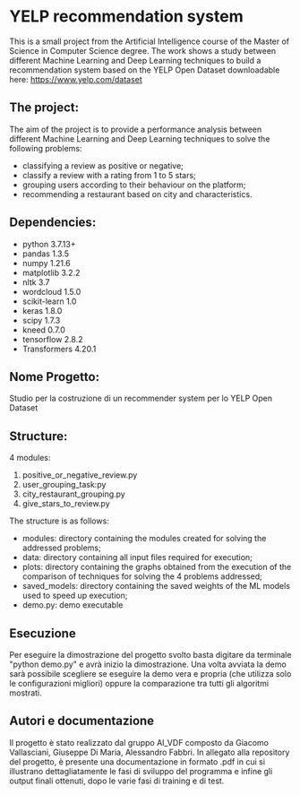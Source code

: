 # YELP recommendation system
This is a small project from the Artificial Intelligence course of the Master of Science in Computer Science degree.
The work shows a study between different Machine Learning and Deep Learning techniques to build a recommendation system based on the YELP Open Dataset downloadable here: https://www.yelp.com/dataset




## The project:
The aim of the project is to provide a performance analysis between different Machine Learning and Deep Learning techniques to solve the following problems:
- classifying a review as positive or negative;
- classify a review with a rating from 1 to 5 stars;
- grouping users according to their behaviour on the platform;
- recommending a restaurant based on city and characteristics.



## Dependencies:
- python 3.7.13+
- pandas 1.3.5
- numpy 1.21.6
- matplotlib 3.2.2
- nltk 3.7
- wordcloud 1.5.0
- scikit-learn 1.0
- keras 1.8.0
- scipy 1.7.3
- kneed 0.7.0
- tensorflow 2.8.2
- Transformers 4.20.1



## Nome Progetto:
Studio per la costruzione di un recommender system per lo YELP Open Dataset


## Structure:
4 modules:
1) positive_or_negative_review.py
2) user_grouping_task:py
3) city_restaurant_grouping.py
4) give_stars_to_review.py


The structure is as follows:
- modules: directory containing the modules created for solving the addressed problems;
- data: directory containing all input files required for execution;
- plots: directory containing the graphs obtained from the execution of the comparison of techniques for solving the 4 problems addressed;
- saved_models: directory containing the saved weights of the ML models used to speed up execution;
- demo.py: demo executable



## Esecuzione
Per eseguire la dimostrazione del progetto svolto basta digitare da terminale "python demo.py" e avrà inizio la dimostrazione.
Una volta avviata la demo sarà possibile scegliere se eseguire la demo vera e propria (che utilizza solo le configurazioni migliori) oppure la comparazione tra tutti gli algoritmi mostrati.



## Autori e documentazione
Il progetto è stato realizzato dal gruppo AI_VDF composto da Giacomo Vallasciani, Giuseppe Di Maria, Alessandro Fabbri.
In allegato alla repository del progetto, è presente una documentazione in formato .pdf in cui si illustrano dettagliatamente le fasi di sviluppo del programma e infine gli output finali ottenuti, dopo le varie fasi di training e di test.